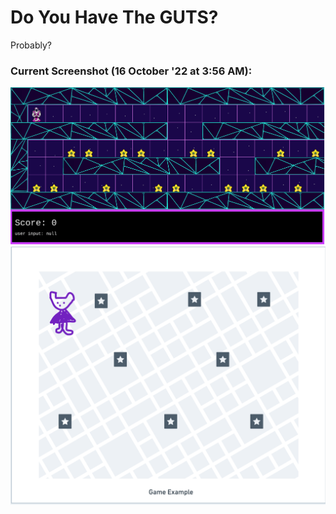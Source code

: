 # Do You Have The GUTS?
Probably?

### Current Screenshot (16 October '22 at 3:56 AM):
![Current Screenshot](/sophia/current_screenshot.png)
![Wireframe](/christine/Wireframe-doyouhavetheguts-hack2022.png)
